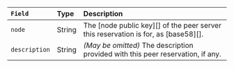 | `Field`       | Type   | Description                                         |
|:--------------|:-------|:----------------------------------------------------|
| `node`        | String | The [node public key][] of the peer server this reservation is for, as [base58][]. |
| `description` | String | _(May be omitted)_ The description provided with this peer reservation, if any. |

